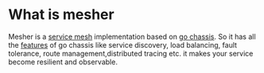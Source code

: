 # What is mesher

Mesher is a
 [service mesh](https://blog.buoyant.io/2017/04/25/whats-a-service-mesh-and-why-do-i-need-one/) 
implementation based on [go chassis](https://github.com/go-chassis/go-chassis). 
So it has all the [features](http://go-chassis.readthedocs.io/en/latest/intro/features.html) 
of go chassis like service discovery, 
load balancing, fault tolerance, route management,distributed tracing etc.
it makes your service become resilient and observable.

